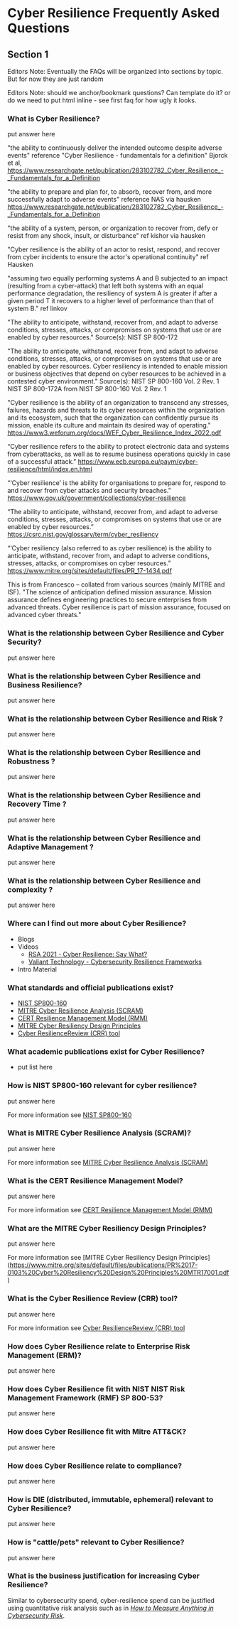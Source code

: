 # Cyber Resilience Frequently Asked Questions

## Section 1
Editors Note:
Eventually the FAQs will be organized into sections by topic.
But for now they are just random

Editors Note:
should we anchor/bookmark questions?
Can template do it? or do we need to put html inline -
see first faq for how ugly it looks.


### <a id="whatIsCyberResilience">What is Cyber Resilience?</a>
put answer here

"the ability to continuously deliver the intended outcome despite adverse events"
reference "Cyber Resilience - fundamentals for a definition" Bjorck et al,
https://www.researchgate.net/publication/283102782_Cyber_Resilience_-_Fundamentals_for_a_Definition

"the ability to prepare and plan for, to absorb, recover from, and more
successfully adapt to adverse events"
reference NAS via hausken
https://www.researchgate.net/publication/283102782_Cyber_Resilience_-_Fundamentals_for_a_Definition

"the ability of a system, person, or organization to recover from, defy
or resist from any shock, insult, or disturbance"
ref kishor via hausken

"Cyber resilience is the ability of an actor to resist, respond, and recover
from cyber incidents to ensure the actor's operational continuity"
ref Hausken

"assuming two equally performing systems A and B subjected
to an impact (resulting from a cyber-attack) that left both
systems with an equal performance degradation, the
resiliency of system A is greater if after a given period T
it recovers to a higher level of performance than that of
system B."
ref linkov

"The ability to anticipate, withstand, recover from, and
adapt to adverse conditions, stresses, attacks, or
compromises on systems that use or are enabled by cyber
resources."
Source(s):
NIST SP 800-172

"The ability to anticipate, withstand, recover from, and
adapt to adverse conditions, stresses, attacks, or
compromises on systems that use or are enabled by cyber
resources.
Cyber resiliency is intended to enable mission or
business objectives that depend on cyber resources to be
achieved in a contested cyber environment."
Source(s):
NIST SP 800-160 Vol. 2 Rev. 1
NIST SP 800-172A from NIST SP 800-160 Vol. 2 Rev. 1

"Cyber resilience is the ability of an organization to
transcend any stresses, failures, hazards and threats to its
cyber resources within the organization and its ecosystem,
such that the organization can confidently pursue its
mission, enable its culture and maintain its desired way of
operating."
https://www3.weforum.org/docs/WEF_Cyber_Resilience_Index_2022.pdf

“Cyber resilience refers to the ability to protect
electronic data and systems from cyberattacks, as well as to
resume business operations quickly in case of a successful
attack.”
https://www.ecb.europa.eu/paym/cyber-resilience/html/index.en.html

“‘Cyber resilience’ is the ability for organisations to
prepare for, respond to and recover from cyber attacks and
security breaches.”
https://www.gov.uk/government/collections/cyber-resilience

“The ability to anticipate, withstand, recover from, and
adapt to adverse conditions, stresses, attacks, or
compromises on systems that use or are enabled by cyber
resources.”
https://csrc.nist.gov/glossary/term/cyber_resiliency

“‘Cyber resiliency (also referred to as cyber resilience) is
the ability to anticipate, withstand, recover from, and
adapt to adverse conditions, stresses, attacks, or
compromises on cyber resources.”
https://www.mitre.org/sites/default/files/PR_17-1434.pdf

This is from Francesco – collated from various sources (mainly MITRE and ISF).
"The science of anticipation defined mission assurance. Mission assurance defines engineering practices to secure enterprises from advanced threats. Cyber resilience is part of mission assurance, focused on advanced cyber threats."


### What is the relationship between Cyber Resilience and Cyber Security?
put answer here

### What is the relationship between Cyber Resilience and Business Resilience?
put answer here


### What is the relationship between Cyber Resilience and Risk ?
put answer here

### What is the relationship between Cyber Resilience and Robustness ?
put answer here

### What is the relationship between Cyber Resilience and Recovery Time ?
put answer here

### What is the relationship between Cyber Resilience and Adaptive Management ?
put answer here

### What is the relationship between Cyber Resilience and complexity ?
put answer here

### Where can I find out more about Cyber Resilience?
- Blogs
- Videos
  - [RSA 2021 - Cyber Resilience: Say What?](https://www.youtube.com/watch?v=XamYaMUkop4)
  - [Valiant Technology - Cybersecurity Resilience Frameworks](https://www.youtube.com/watch?v=9xZ6dYky5JQ)
- Intro Material

### What standards and official publications exist?
- [NIST SP800-160](https://csrc.nist.gov/publications/detail/sp/800-160/vol-2/final)
- [MITRE Cyber Resilience Analysis (SCRAM)](https://www.mitre.org/publications/technical-papers/structured-cyber-resiliency-analysis-methodology)
- [CERT Resilience Management Model (RMM)](https://resources.sei.cmu.edu/library/asset-view.cfm?assetid=9881)
- [MITRE Cyber Resiliency Design Principles](https://www.mitre.org/sites/default/files/publications/PR%2017-0103%20Cyber%20Resiliency%20Design%20Principles%20MTR17001.pdf)
- [Cyber ResilienceReview (CRR) tool](www.us-cert.gov/ccubedvp/assessments)

### What academic publications exist for Cyber Resilience?
- put list here

### How is NIST SP800-160 relevant for cyber resilience?
put answer here

For more information see
[NIST SP800-160](https://csrc.nist.gov/publications/detail/sp/800-160/vol-2/final)

### What is MITRE Cyber Resilience Analysis (SCRAM)?
put answer here

For more information see
[MITRE Cyber Resilience Analysis (SCRAM)](https://www.mitre.org/publications/technical-papers/structured-cyber-resiliency-analysis-methodology)

### What is the CERT Resilience Management Model?
put answer here

For more information see
[CERT Resilience Management Model (RMM)](https://resources.sei.cmu.edu/library/asset-view.cfm?assetid=9881)

### What are the MITRE Cyber Resiliency Design Principles?
put answer here

For more information see
[MITRE Cyber Resiliency Design Principles] (https://www.mitre.org/sites/default/files/publications/PR%2017-0103%20Cyber%20Resiliency%20Design%20Principles%20MTR17001.pdf)

### What is the Cyber Resilience Review (CRR) tool?
put answer here

For more information see
[Cyber ResilienceReview (CRR) tool](www.us-cert.gov/ccubedvp/assessments)

### How does Cyber Resilience relate to Enterprise Risk Management (ERM)?
put answer here

### How does Cyber Resilience fit with NIST NIST Risk Management Framework (RMF) SP 800-53?
put answer here

### How does Cyber Resilience fit with Mitre ATT&CK?
put answer here

### How does Cyber Resilience relate to compliance?
put answer here

### How is DIE (distributed, immutable, ephemeral) relevant to Cyber Resilience?
put answer here

### How is "cattle/pets" relevant to Cyber Resilience?
put answer here

### What is the business justification for increasing Cyber Resilience?
Similar to cybersecurity spend, cyber-resilience spend
can be justified using quantitative risk analysis such as in
[_How to Measure Anything in Cybersecurity Risk_](https://www.barnesandnoble.com/w/how-to-measure-anything-in-cybersecurity-risk-douglas-w-hubbard/1122610668).

